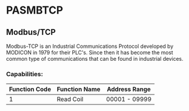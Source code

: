 # PASMBTCP

## Modbus/TCP

Modbus-TCP is an Industrial Communications Protocol developed by MODICON in 1979 for their PLC's. 
Since then it has become the most common type of communications that can be found in industrial devices. 

### Capabilities:

| Function Code | Function Name | Address Range |
|----------|----------|----------|
| 1 | Read Coil | 00001 - 09999 |